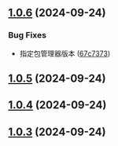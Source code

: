 

## [1.0.6](https://github.com/mypandora/test/compare/1.0.5...1.0.6) (2024-09-24)


### Bug Fixes

* 指定包管理器版本 ([67c7373](https://github.com/mypandora/test/commit/67c73738334af4ed02dee435ad34c872376a0d54))

## [1.0.5](https://github.com/mypandora/test/compare/1.0.4...1.0.5) (2024-09-24)

## [1.0.4](https://github.com/mypandora/test/compare/1.0.3...1.0.4) (2024-09-24)

## [1.0.3](https://github.com/mypandora/test/compare/1.0.2...1.0.3) (2024-09-24)
